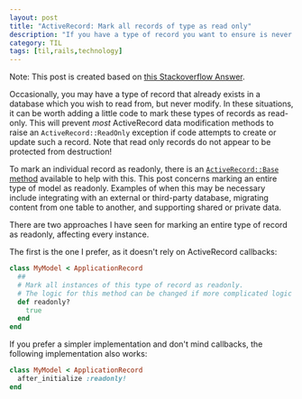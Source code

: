 ```yaml
---
layout: post
title: "ActiveRecord: Mark all records of type as read only"
description: "If you have a type of record you want to ensure is never written to, the read-only flag is useful."
category: TIL
tags: [til,rails,technology]
---
```


Note: This post is created based on [this Stackoverflow Answer](https://stackoverflow.com/a/16923830). 

Occasionally, you may have a type of record that already exists in a database which you wish to read
from, but never modify. In these situations, it can be worth adding a little code to mark these
types of records as read-only. This will prevent _most_ ActiveRecord data modification methods to
raise an `ActiveRecord::ReadOnly` exception if code attempts to create or update such a
record. Note that read only records do not appear to be protected from destruction!

To mark an individual record as readonly, there is an [`ActiveRecord::Base`
method](https://apidock.com/rails/ActiveRecord/Core/readonly%21) available to help with this. This
post concerns marking an entire type of model as readonly. Examples of when this may be necessary
include integrating with an external or third-party database, migrating content from one table to
another, and supporting shared or private data.

There are two approaches I have seen for marking an entire type of record as readonly, affecting
every instance. 

The first is the one I prefer, as it doesn't rely on ActiveRecord callbacks:

``` ruby
class MyModel < ApplicationRecord
  ##
  # Mark all instances of this type of record as readonly.
  # The logic for this method can be changed if more complicated logic is required.
  def readonly?
    true
  end
end
```

If you prefer a simpler implementation and don't mind callbacks, the following implementation also
works:

``` ruby
class MyModel < ApplicationRecord
  after_initialize :readonly!
end
```


